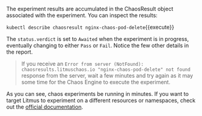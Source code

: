 The experiment results are accumulated in the ChaosResult object associated with the experiment. You can inspect the results:

`kubectl describe chaosresult nginx-chaos-pod-delete`{{execute}}

The `status.verdict` is set to `Awaited` when the experiment is in progress, eventually changing to either `Pass` or `Fail`. Notice the few other details in the report.

> If you receive an `Error from server (NotFound): chaosresults.litmuschaos.io "nginx-chaos-pod-delete" not found` response from the server, wait a few minutes and try again as it may some time for the Chaos Engine to execute the experiment.

As you can see, chaos experiments be running in minutes. If you want to target Litmus to experiment on a different resources or namespaces, check out the [official documentation](https://docs.litmuschaos.io/docs/getstarted/).
